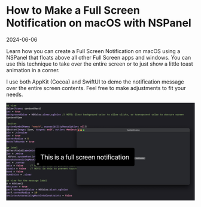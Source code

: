 # How to Make a Full Screen Notification on macOS with NSPanel
2024-06-06

Learn how you can create a Full Screen Notification on macOS using a NSPanel that floats above all other Full Screen apps and windows. You can use this technique to take over the entire screen or to just show a little toast animation in a corner.

I use both AppKit (Cocoa) and SwiftUI to demo the notification message over the entire screen contents. Feel free to make adjustments to fit your needs.

![Full Screen Notification using NSPanel](hero-full-screen.png)